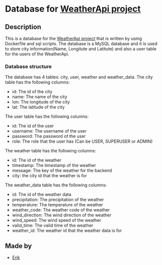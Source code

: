 # Database for [WeatherApi project](https://github.com/knottem/WeatherApi)

## Description

This is a database for the [WeatherApi project](https://github.com/knottem/WeatherApi) that is written by using Dockerfile and sql scripts. The database is a MySQL database and it is used to store city information(Name, Longitute and Latitute) and also a user table for the users of the WeatherApi.

### Database structure

The database has 4 tables: city, user, weather and weather_data. The city table has the following columns:

- id: The id of the city
- name: The name of the city
- lon: The longitude of the city
- lat: The latitude of the city

The user table has the following columns:

- id: The id of the user
- username: The username of the user
- password: The password of the user
- role: The role that the user has (Can be USER, SUPERUSER or ADMIN)

The weather table has the following columns:

- id: The id of the weather
- timestamp: The timestamp of the weather
- message: The key of the weather for the backend
- city: the city id that the weather is for

The weather_data table has the following columns:

- id: The id of the weather data
- precipitation: The precipitation of the weather
- temperature: The temperature of the weather
- weather_code: The weather code of the weather
- wind_direction: The wind direction of the weather
- wind_speed: The wind speed of the weather
- valid_time: The valid time of the weather
- weather_id: The weather id that the weather data is for

## Made by

- [Erik](https://github.com/knottem)
